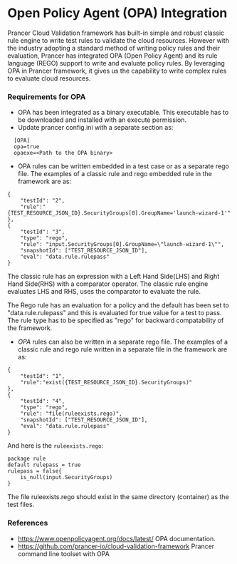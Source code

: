 # Open Policy Agent (OPA) Integration

Prancer Cloud Validation framework has built-in simple and robust classic rule engine to write test rules to validate the cloud resources. However with the industry adopting a standard method of writing policy rules and their evaluation, Prancer has integrated OPA (Open Policy Agent) and its rule language (REGO) support to write and evaluate policy rules. By leveraging OPA in Prancer framework, it gives us the capability to write complex rules to evaluate cloud resources.

### Requirements for OPA
  - OPA has been integrated as a binary executable. This executable has to be downloaded and installed with an execute permission.
  - Update prancer config.ini with a separate section as:

```
  [OPA]
  opa=true
  opaexe=<Path to the OPA binary>
```

  - OPA rules can be written embedded in a test case or as a separate rego file. The examples of a classic rule and rego embedded rule in the framework are as:

```
{ 
    "testId": "2",
    "rule":"{TEST_RESOURCE_JSON_ID}.SecurityGroups[0].GroupName='launch-wizard-1'"
},
{
    "testId": "3",
    "type": "rego",
    "rule": "input.SecurityGroups[0].GroupName=\"launch-wizard-1\"",
    "snapshotId": ["TEST_RESOURCE_JSON_ID"],
    "eval": "data.rule.rulepass"
}
```

   The classic rule has an expression with a Left Hand Side(LHS) and Right Hand Side(RHS) with a comparator operator. The classic rule engine evaluates LHS and RHS, uses the comparator to evaluate the rule.

   The Rego rule has an evaluation for a policy and the default has been set to "data.rule.rulepass" and this is evaluated for true value for a test to pass. The rule type has to be specified as "rego" for backward compatability of the framework.

   - *OPA* rules can also be written in a separate rego file. The examples of a classic rule and rego rule written in a separate file in the framework are as:

```
{
    "testId": "1",
    "rule":"exist({TEST_RESOURCE_JSON_ID}.SecurityGroups)"
},
{
    "testId": "4",
    "type": "rego",
    "rule": "file(ruleexists.rego)",
    "snapshotId": ["TEST_RESOURCE_JSON_ID"],
    "eval": "data.rule.rulepass"
}
```

And here is the `ruleexists.rego`:
```
package rule
default rulepass = true
rulepass = false{
    is_null(input.SecurityGroups)
}
```

The file ruleexists.rego should exist in the same directory (container) as the test files.

### References
  - https://www.openpolicyagent.org/docs/latest/  OPA documentation.
  - https://github.com/prancer-io/cloud-validation-framework Prancer command line toolset with OPA


